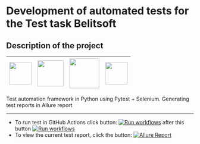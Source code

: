 # Development of automated tests for the Test task Belitsoft

## Description of the project

| <img src="https://cdn.jsdelivr.net/gh/devicons/devicon/icons/python/python-original-wordmark.svg" width="60" heigh="60"/> | <img src="https://cdn.jsdelivr.net/gh/devicons/devicon/icons/pytest/pytest-original-wordmark.svg" width="70" heigh="70"/> | <img src="https://cdn.jsdelivr.net/gh/devicons/devicon/icons/git/git-original-wordmark.svg" width="80" heigh="80"/> | <img src="https://avatars.githubusercontent.com/u/5879127?s=200&v=4" width="60" heigh="60"/> |
|---------------------------------------------------------------------------------------------------------------------------|---------------------------------------------------------------------------------------------------------------------------|---------------------------------------------------------------------------------------------------------------------|----------------------------------------------------------------------------------------------|

Test automation framework in Python using Pytest + Selenium.
Generating test reports in Allure report
___
* To run test in GitHub Actions click button: [![Run workflows](https://img.shields.io/badge/Run%20workflows-grey)](https://github.com/lambotik/belitsoft_task/actions/workflows/allure-report.yml) after this button [![Run workflows](https://img.shields.io/badge/Run%20workflows-green)](https://github.com/lambotik/belitsoft_task/actions/workflows/allure-report.yml)
* To view the current test report, click the
  button: [![Allure Report](https://img.shields.io/badge/Allure%20Report-deployed-orange)](https://lambotik.github.io/belitsoft_task/)

